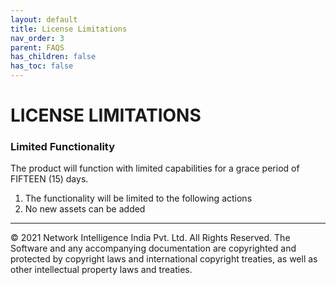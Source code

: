 ```yaml
---
layout: default
title: License Limitations
nav_order: 3
parent: FAQS
has_children: false
has_toc: false
---
```


# [](#header-1) LICENSE LIMITATIONS

### Limited Functionality

The product will function with limited capabilities for a grace period of FIFTEEN (15) days. 
  1. The functionality will be limited to the following actions  
  2. No new assets can be added 



* * *
© 2021 Network Intelligence India Pvt. Ltd. All Rights Reserved.
 The Software and any accompanying documentation are copyrighted and protected by copyright laws and international copyright treaties, as well as other intellectual property laws and treaties.
